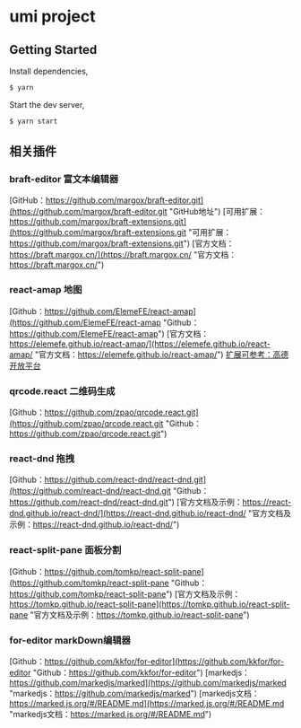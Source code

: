 # umi project

## Getting Started

Install dependencies,

```bash
$ yarn
```

Start the dev server,

```bash
$ yarn start
```

## 相关插件

### braft-editor 富文本编辑器

[GitHub：https://github.com/margox/braft-editor.git](https://github.com/margox/braft-editor.git "GitHub地址")
[可用扩展：https://github.com/margox/braft-extensions.git](https://github.com/margox/braft-extensions.git "可用扩展：https://github.com/margox/braft-extensions.git")
[官方文档：https://braft.margox.cn/](https://braft.margox.cn/ "官方文档：https://braft.margox.cn/")

### react-amap 地图

[Github：https://github.com/ElemeFE/react-amap](https://github.com/ElemeFE/react-amap "Github：https://github.com/ElemeFE/react-amap")
[官方文档：https://elemefe.github.io/react-amap/](https://elemefe.github.io/react-amap/ "官方文档：https://elemefe.github.io/react-amap/")
[扩展可参考：高德开放平台](https://lbs.amap.com/ "扩展可参考：高德开放平台")


### qrcode.react 二维码生成

[Github：https://github.com/zpao/qrcode.react.git](https://github.com/zpao/qrcode.react.git "Github：https://github.com/zpao/qrcode.react.git")


### react-dnd 拖拽

[Github：https://github.com/react-dnd/react-dnd.git](https://github.com/react-dnd/react-dnd.git "Github：https://github.com/react-dnd/react-dnd.git")
[官方文档及示例：https://react-dnd.github.io/react-dnd/](https://react-dnd.github.io/react-dnd/ "官方文档及示例：https://react-dnd.github.io/react-dnd/")

### react-split-pane 面板分割

[Github：https://github.com/tomkp/react-split-pane](https://github.com/tomkp/react-split-pane "Github：https://github.com/tomkp/react-split-pane")
[官方文档及示例：https://tomkp.github.io/react-split-pane](https://tomkp.github.io/react-split-pane "官方文档及示例：https://tomkp.github.io/react-split-pane")


### for-editor markDown编辑器

[Github：https://github.com/kkfor/for-editor](https://github.com/kkfor/for-editor "Github：https://github.com/kkfor/for-editor")
[markedjs：https://github.com/markedjs/marked](https://github.com/markedjs/marked "markedjs：https://github.com/markedjs/marked")
[markedjs文档：https://marked.js.org/#/README.md](https://marked.js.org/#/README.md "markedjs文档：https://marked.js.org/#/README.md")